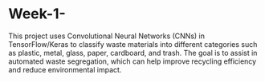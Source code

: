 # Week-1-
This project uses Convolutional Neural Networks (CNNs) in TensorFlow/Keras to classify waste materials into different categories such as plastic, metal, glass, paper, cardboard, and trash. The goal is to assist in automated waste segregation, which can help improve recycling efficiency and reduce environmental impact.
